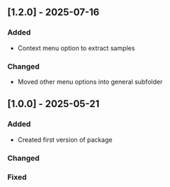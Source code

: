 ## [1.2.0] - 2025-07-16

### Added

- Context menu option to extract samples

### Changed

- Moved other menu options into general subfolder

## [1.0.0] - 2025-05-21

### Added

- Created first version of package

### Changed

### Fixed
